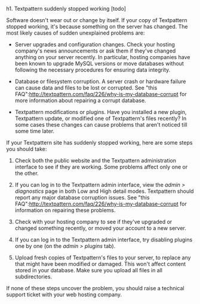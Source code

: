 h1. Textpattern suddenly stopped working [todo]

Software doesn't wear out or change by itself.  If your copy of Textpattern stopped working, it's because something on the server has changed.  The most likely causes of sudden unexplained problems are:

* Server upgrades and configuration changes.  Check your hosting company's news announcements or ask them if they've changed anything on your server recently.  In particular, hosting companies have been known to upgrade MySQL versions or move databases without following the necessary procedures for ensuring data integrity.

* Database or filesystem corruption.  A server crash or hardware failure can cause data and files to be lost or corrupted.  See "this FAQ":http://textpattern.com/faq/226/why-is-my-database-corrupt for more information about repairing a corrupt database.

* Textpattern modifications or plugins.  Have you installed a new plugin, Textpattern update, or modified one of Textpattern's files recently?  In some cases these changes can cause problems that aren't noticed till some time later.

If your Textpattern site has suddenly stopped working, here are some steps you should take:

1. Check both the public website and the Textpattern administration interface to see if they are working.  Some problems affect only one or the other.

2. If you can log in to the Textpattern admin interface, view the *admin > diagnostics* page in both Low and High detail modes.  Textpattern should report any major database corruption issues.  See "this FAQ":http://textpattern.com/faq/226/why-is-my-database-corrupt for information on repairing these problems.

3. Check with your hosting company to see if they've upgraded or changed something recently, or moved your account to a new server.

4. If you can log in to the Textpattern admin interface, try disabling plugins one by one (on the *admin > plugins* tab).

5. Upload fresh copies of Textpattern's files to your server, to replace any that might have been modified or damaged.  This won't affect content stored in your database.  Make sure you upload all files in all subdirectories.

If none of these steps uncover the problem, you should raise a technical support ticket with your web hosting company.
